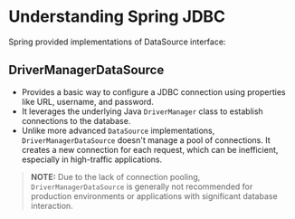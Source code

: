 # Understanding Spring JDBC

Spring provided implementations of DataSource interface:

## DriverManagerDataSource

- Provides a basic way to configure a JDBC connection using properties like URL, username, and password.
- It leverages the underlying Java `DriverManager` class to establish connections to the database.
- Unlike more advanced `DataSource` implementations, `DriverManagerDataSource` doesn't manage a pool of connections. It creates a new connection for each request, which can be inefficient, especially in high-traffic applications.

> **NOTE:** Due to the lack of connection pooling, `DriverManagerDataSource` is generally not recommended for production environments or applications with significant database interaction.
